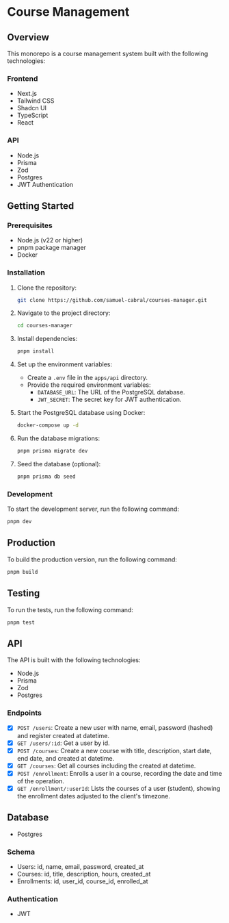 # Course Management

## Overview

This monorepo is a course management system built with the following technologies:

### Frontend

- Next.js
- Tailwind CSS
- Shadcn UI
- TypeScript
- React

### API

- Node.js
- Prisma
- Zod
- Postgres
- JWT Authentication

## Getting Started

### Prerequisites

- Node.js (v22 or higher)
- pnpm package manager
- Docker

### Installation

1. Clone the repository:
   ```bash
   git clone https://github.com/samuel-cabral/courses-manager.git
   ```

2. Navigate to the project directory:
   ```bash
   cd courses-manager
   ```

3. Install dependencies:
   ```bash
   pnpm install
   ```

4. Set up the environment variables:
   - Create a `.env` file in the `apps/api` directory.
   - Provide the required environment variables:
     - `DATABASE_URL`: The URL of the PostgreSQL database.
     - `JWT_SECRET`: The secret key for JWT authentication.

5. Start the PostgreSQL database using Docker:
   ```bash
   docker-compose up -d
   ```

6. Run the database migrations:
   ```bash
   pnpm prisma migrate dev
   ```

7. Seed the database (optional):
   ```bash
   pnpm prisma db seed
   ```

### Development

To start the development server, run the following command:

```bash
pnpm dev
```

## Production

To build the production version, run the following command:

```bash
pnpm build
```

## Testing

To run the tests, run the following command:

```bash
pnpm test
```

## API

The API is built with the following technologies:

- Node.js
- Prisma
- Zod
- Postgres

### Endpoints

- [x] `POST /users`: Create a new user with name, email, password (hashed) and register created at datetime.
- [x] `GET /users/:id`: Get a user by id.
- [x] `POST /courses`: Create a new course with title, description, start date, end date, and created at datetime.
- [x] `GET /courses`: Get all courses including the created at datetime.
- [x] `POST /enrollment`: Enrolls a user in a course, recording the date and time of the operation.
- [x] `GET /enrollment/:userId`: Lists the courses of a user (student), showing the enrollment dates adjusted to the client's timezone.

## Database

- Postgres

### Schema

- Users: id, name, email, password, created_at
- Courses: id, title, description, hours, created_at
- Enrollments: id, user_id, course_id, enrolled_at

### Authentication

- JWT
